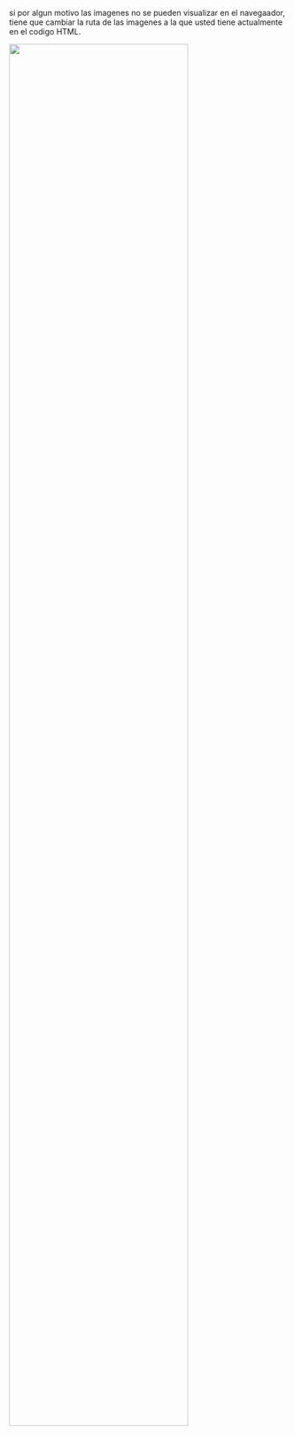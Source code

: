 si por algun motivo las imagenes no se pueden visualizar en el navegaador, tiene que cambiar la ruta de las imagenes a la que 
usted tiene actualmente en el codigo HTML.

<img src="[http://url/to/img.png](https://github.com/Mauro0308/Sitio-Web.-JapanMania/blob/master/imagenes/screenshot.png?raw=true)https://github.com/Mauro0308/Sitio-Web.-JapanMania/blob/master/imagenes/screenshot.png" width="80%">
